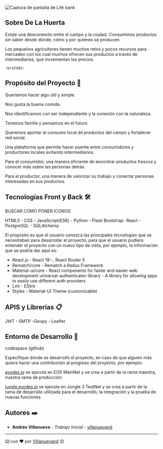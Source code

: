 
![Captura de pantalla de Life bank](/img/life-bank.webp)

## Sobre De La Huerta

Existe una desconexión entre el campo y la ciudad. Consumimos productos sin saber desde dónde, cómo y por quienes se producen.

Los pequeños agricultores tienen muchos retos y pocos recursos para mercadeo con los cual muchos ofrecen sus productos a través de intermediarios, que  incrementan los precios.


`:U+1F493:`
## Propósito del Proyecto 🚀

Queríamos hacer algo útil y simple.

Nos gusta la buena comida.

Nos identificamos con ser independiente y la conexión con la  naturaleza.

Tenemos familia y pensamos en el futuro.

Queremos aportar al consumo local de productos del campo y fortalecer red social.

Una plataforma que permite hacer puente entre consumidores y productores locales evitando intermediarios.

Para el consumidor, una manera eficiente de encontrar productos frescos y conocer más sobre las personas detrás.

Para el productor, una manera de  valorizar su trabajo y conectar personas interesadas en sus productos.

## Tecnologías Front y Back  🛠️

BUSCAR COMO PONER ICONOS


HTML5 - CSS - JavaScript(ES6)  - Python - Flask
Bootstrap- React - PostgreSQL - SQLAlchemy



El propósito es que el usuario conozca las principales tecnologías que se necesitaban para desarrollar el proyecto, para que el usuario pudiera entender el proyecto con un nuevo tipo de vista, por ejemplo, la información que se podría dar aquí es:


- React.js - React 18✨, React Router 5
- Rematch/core - Rematch a Redux Framework
- Material-ui/core - React components for faster and easier web development universal-authenticator-library - A library for allowing apps to easily use different auth providers
- Lint - ESlint
- Styles - Material-UI Theme (customizable)

## APIS y Librerías 📋

JWT - SMTP -Geopy - Leaflet


## Entorno de Desarrollo 🔧

codespace (github)

Especifique dónde se desarrolló el proyecto, en caso de que alguien más quiera hacer una contribución al progreso del proyecto, por ejemplo:

[evodex.io](https://evodex.io/exchange) se ejecuta en EOS MainNet y se crea a partir de la rama maestra, nuestra rama de producción.

[jungle.evodex.io](https://jungle.evodex.io/) se ejecuta en Jungle 3 TestNet y se crea a partir de la rama de desarrollo utilizada para el desarrollo, la integración y la prueba de nuevas funciones.

## Autores ✒️
* **Andrés Villanueva** - *Trabajo Inicial* - [villanuevand](https://github.com/villanuevand)

---
⌨️ con ❤️ por [Villanuevand](https://github.com/Villanuevand) 😊
